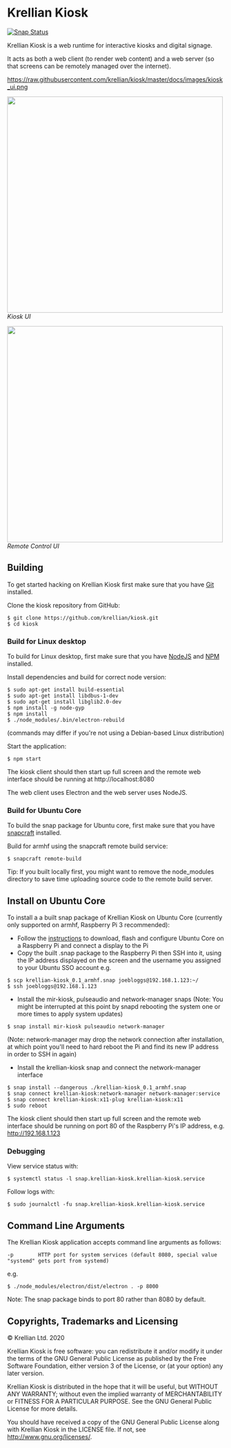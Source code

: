 # Krellian Kiosk

[![Snap Status](https://build.snapcraft.io/badge/krellian/kiosk.svg)](https://build.snapcraft.io/user/krellian/kiosk)

Krellian Kiosk is a web runtime for interactive kiosks and digital signage.

It acts as both a web client (to render web content) and a web server (so that screens can be remotely managed over the internet).

https://raw.githubusercontent.com/krellian/kiosk/master/docs/images/kiosk_ui.png

<img src="https://raw.githubusercontent.com/krellian/kiosk/master/docs/images/kiosk_ui.png" width="500"><br />*Kiosk UI*

<img src="https://raw.githubusercontent.com/krellian/kiosk/master/docs/images/remote_control_ui.png" width="500"><br />*Remote Control UI*

## Building

To get started hacking on Krellian Kiosk first make sure that you have [Git](https://git-scm.com/) installed.

Clone the kiosk repository from GitHub:

```
$ git clone https://github.com/krellian/kiosk.git
$ cd kiosk
```

### Build for Linux desktop

To build for Linux desktop, first make sure that you have [NodeJS](https://nodejs.org/en/) and [NPM](https://www.npmjs.com/) installed.

Install dependencies and build for correct node version:
```
$ sudo apt-get install build-essential
$ sudo apt-get install libdbus-1-dev
$ sudo apt-get install libglib2.0-dev
$ npm install -g node-gyp
$ npm install
$ ./node_modules/.bin/electron-rebuild
```
(commands may differ if you're not using a Debian-based Linux distribution)

Start the application:
```
$ npm start
```

The kiosk client should then start up full screen and the remote web interface should be running at http://localhost:8080

The web client uses Electron and the web server uses NodeJS.

### Build for Ubuntu Core
To build the snap package for Ubuntu core, first make sure that you have [snapcraft](https://snapcraft.io/docs/snapcraft-overview) installed.

Build for armhf using the snapcraft remote build service:

```
$ snapcraft remote-build
```

Tip: If you built locally first, you might want to remove the node_modules directory to save time uploading source code to the remote build server.

## Install on Ubuntu Core

To install a a built snap package of Krellian Kiosk on Ubuntu Core (currently only supported on armhf, Raspberry Pi 3 recommended):
- Follow the [instructions](https://ubuntu.com/download/raspberry-pi-core) to download, flash and configure Ubuntu Core on a Raspberry Pi and connect a display to the Pi
- Copy the built .snap package to the Raspberry Pi then SSH into it, using the IP address displayed on the screen and the username you assigned to your Ubuntu SSO account e.g.

```
$ scp krellian-kiosk_0.1_armhf.snap joebloggs@192.168.1.123:~/
$ ssh joebloggs@192.168.1.123
```

- Install the mir-kiosk, pulseaudio and network-manager snaps (Note: You might be interrupted at this point by snapd rebooting the system one or more times to apply system updates)

```
$ snap install mir-kiosk pulseaudio network-manager
```

(Note: network-manager may drop the network connection after installation, at which point you'll need to hard reboot the Pi and find its new IP address in order to SSH in again)

- Install the krellian-kiosk snap and connect the network-manager interface

```
$ snap install --dangerous ./krellian-kiosk_0.1_armhf.snap
$ snap connect krellian-kiosk:network-manager network-manager:service
$ snap connect krellian-kiosk:x11-plug krellian-kiosk:x11
$ sudo reboot
```

The kiosk client should then start up full screen and the remote web interface should be running on port 80 of the Raspberry Pi's IP address, e.g. http://192.168.1.123

### Debugging

View service status with:

```
$ systemctl status -l snap.krellian-kiosk.krellian-kiosk.service
```
Follow logs with:

```
$ sudo journalctl -fu snap.krellian-kiosk.krellian-kiosk.service
```


## Command Line Arguments

The Krellian Kiosk application accepts command line arguments as follows:

```
-p        HTTP port for system services (default 8080, special value "systemd" gets port from systemd)
```

e.g.

```
$ ./node_modules/electron/dist/electron . -p 8000
```

Note: The snap package binds to port 80 rather than 8080 by default.

## Copyrights, Trademarks and Licensing

© Krellian Ltd. 2020

Krellian Kiosk is free software: you can redistribute it and/or modify
it under the terms of the GNU General Public License as published by
the Free Software Foundation, either version 3 of the License, or
(at your option) any later version.

Krellian Kiosk is distributed in the hope that it will be useful,
but WITHOUT ANY WARRANTY; without even the implied warranty of
MERCHANTABILITY or FITNESS FOR A PARTICULAR PURPOSE.  See the
GNU General Public License for more details.

You should have received a copy of the GNU General Public License
along with Krellian Kiosk in the LICENSE file. If not, see
<http://www.gnu.org/licenses/>.
